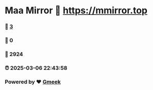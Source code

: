 # Maa Mirror :link: https://mmirror.top 
### :page_facing_up: [3](https://mmirror.top/tag.html) 
### :speech_balloon: 0 
### :hibiscus: 2924 
### :alarm_clock: 2025-03-06 22:43:58 
### Powered by :heart: [Gmeek](https://github.com/Meekdai/Gmeek)
